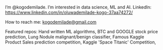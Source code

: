 I’m @kogodemilade.
I’m interested in data science, ML and AI.
LinkedIn: https://www.linkedin.com/in/oluwademilade-kogo-37aa74272/


How to reach me: kogodemilade@gmail.com

Featured repos: 
Hand written ML algorithms,
BTC and GOOGLE stock price prediction,
Lung Nodule malignant/benign classifier,
Famous Kaggle Product Sales prediction competition,
Kaggle 'Space Titanic' Competition,

<!---
kogodemilade/kogodemilade is a ✨ special ✨ repository because its `README.md` (this file) appears on your GitHub profile.
You can click the Preview link to take a look at your changes.
--->
